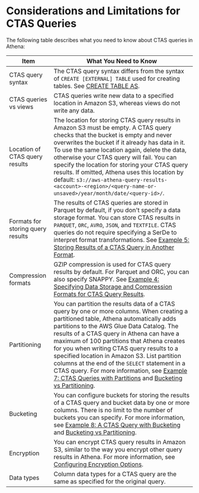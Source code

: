 # Considerations and Limitations for CTAS Queries<a name="considerations-ctas"></a>

 The following table describes what you need to know about CTAS queries in Athena:


| Item | What You Need to Know | 
| --- | --- | 
| CTAS query syntax |  The CTAS query syntax differs from the syntax of `CREATE [EXTERNAL] TABLE` used for creating tables\. See [CREATE TABLE AS](create-table-as.md)\.  | 
| CTAS queries vs views |  CTAS queries write new data to a specified location in Amazon S3, whereas views do not write any data\.   | 
| Location of CTAS query results |  The location for storing CTAS query results in Amazon S3 must be empty\. A CTAS query checks that the bucket is empty and never overwrites the bucket if it already has data in it\. To use the same location again, delete the data, otherwise your CTAS query will fail\. You can specify the location for storing your CTAS query results\. If omitted, Athena uses this location by default: `s3://aws-athena-query-results-<account>-<region>/<query-name-or-unsaved>/year/month/date/<query-id>/`\.   | 
| Formats for storing query results |  The results of CTAS queries are stored in Parquet by default, if you don't specify a data storage format\. You can store CTAS results in `PARQUET`, `ORC`, `AVRO`, `JSON`, and `TEXTFILE`\. CTAS queries do not require specifying a SerDe to interpret format transformations\. See [Example 5: Storing Results of a CTAS Query in Another Format](ctas-examples.md#ctas-example-query-storage-format)\.  | 
| Compression formats |  GZIP compression is used for CTAS query results by default\. For Parquet and ORC, you can also specify SNAPPY\. See [Example 4: Specifying Data Storage and Compression Formats for CTAS Query Results](ctas-examples.md#ctas-example4)\.   | 
| Partitioning |  You can partition the results data of a CTAS query by one or more columns\. When creating a partitioned table, Athena automatically adds partitions to the AWS Glue Data Catalog\.  The results of a CTAS query in Athena can have a maximum of 100 partitions that Athena creates for you when writing CTAS query results to a specified location in Amazon S3\. List partition columns at the end of the `SELECT` statement in a CTAS query\. For more information, see [Example 7: CTAS Queries with Partitions](ctas-examples.md#ctas-example-partitioned) and [Bucketing vs Partitioning](bucketing-vs-partitioning.md)\.   | 
| Bucketing  |   You can configure buckets for storing the results of a CTAS query and bucket data by one or more columns\. There is no limit to the number of buckets you can specify\. For more information, see [Example 8: A CTAS Query with Bucketing](ctas-examples.md#ctas-example-bucketed) and [Bucketing vs Partitioning](bucketing-vs-partitioning.md)\.  | 
| Encryption |  You can encrypt CTAS query results in Amazon S3, similar to the way you encrypt other query results in Athena\. For more information, see [Configuring Encryption Options](encryption.md)\.  | 
| Data types |  Column data types for a CTAS query are the same as specified for the original query\.  | 